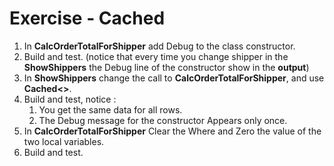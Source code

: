 ﻿# Exercise - Cached

1. In **CalcOrderTotalForShipper** add Debug to the class constructor.
2. Build and test. (notice that every time you change shipper in the **ShowShippers** the Debug line of the constructor show in the **output**)
3. In **ShowShippers** change the call to **CalcOrderTotalForShipper**, and use **Cached<>**.
4. Build and test, notice :
   1. You get the same data for all rows.
   2. The Debug message for the constructor Appears only once.
5. In **CalcOrderTotalForShipper** Clear the Where and Zero the value of the two local variables.
6. Build and test.

